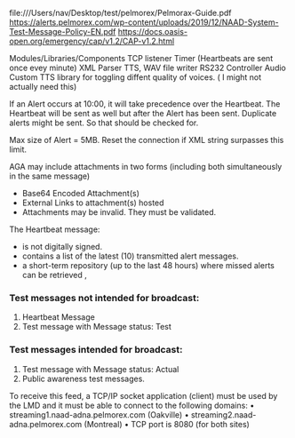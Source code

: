 file:///Users/nav/Desktop/test/pelmorex/Pelmorax-Guide.pdf
https://alerts.pelmorex.com/wp-content/uploads/2019/12/NAAD-System-Test-Message-Policy-EN.pdf
https://docs.oasis-open.org/emergency/cap/v1.2/CAP-v1.2.html

Modules/Libraries/Components
TCP listener
Timer (Heartbeats are sent once evey minute)
XML Parser
TTS, WAV file writer
RS232 Controller
Audio
Custom TTS library for toggling diffent quality of voices. ( I might not actually need this)

If an Alert occurs at 10:00, it will take precedence over the Heartbeat. 
The Heartbeat will be sent as well but after the Alert has been sent.
Duplicate alerts might be sent. So that should be checked for.

Max size of Alert = 5MB. Reset the connection if XML string surpasses this limit.

AGA may include attachments in two forms (including both simultaneously in the same message)
* Base64 Encoded Attachment(s)
* External Links to attachment(s) hosted
* Attachments may be invalid. They must be validated.

The Heartbeat message:
- is not digitally signed.
- contains a list of the latest (10) transmitted alert messages.
- a short-term repository (up to the last 48 hours) where missed alerts can be retrieved ,

### Test messages not intended for broadcast:
1. Heartbeat Message
2. Test message with Message status: Test
### Test messages intended for broadcast:
1. Test message with Message status: Actual 
2. Public awareness test messages.

To receive this feed, a TCP/IP socket application (client) must be used by the LMD and it must be able to connect to the following domains:
• streaming1.naad-adna.pelmorex.com (Oakville)
• streaming2.naad-adna.pelmorex.com (Montreal)
• TCP port is 8080 (for both sites)